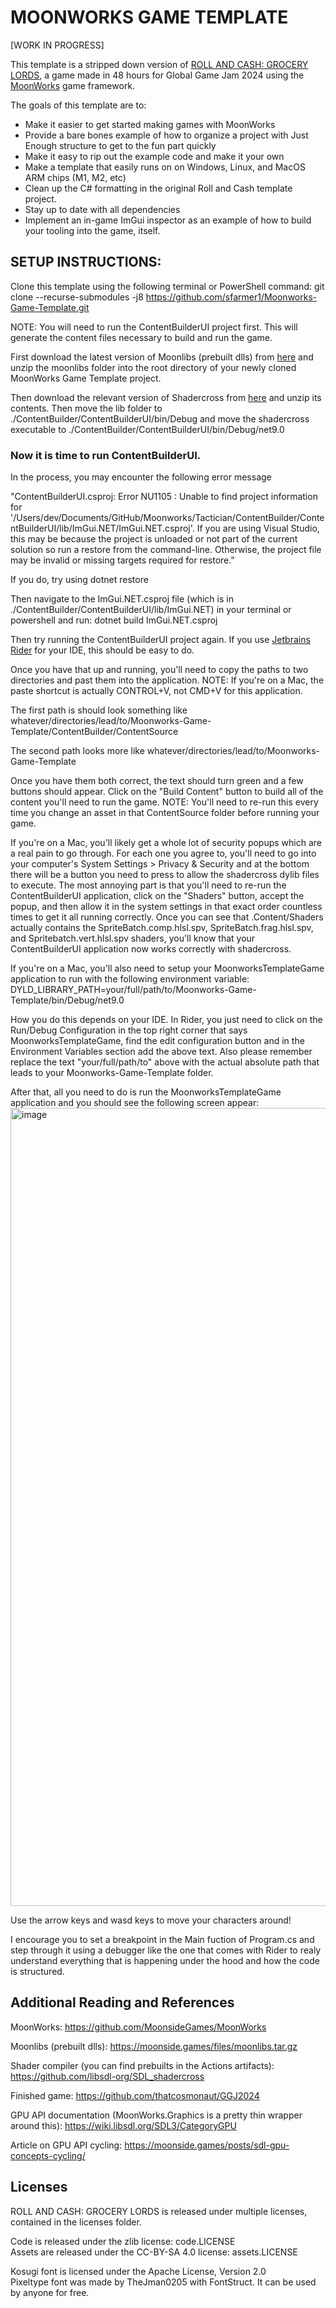 # MOONWORKS GAME TEMPLATE

[WORK IN PROGRESS]


This template is a stripped down version of [ROLL AND CASH: GROCERY LORDS](https://github.com/thatcosmonaut/GGJ2024), a game made in 48 hours for Global Game Jam 2024 using the [MoonWorks](https://github.com/MoonsideGames/MoonWorks) game framework.

The goals of this template are to:
- Make it easier to get started making games with MoonWorks
- Provide a bare bones example of how to organize a project with Just Enough structure to get to the fun part quickly
- Make it easy to rip out the example code and make it your own
- Make a template that easily runs on on Windows, Linux, and MacOS ARM chips (M1, M2, etc)
- Clean up the C# formatting in the original Roll and Cash template project.
- Stay up to date with all dependencies
- Implement an in-game ImGui inspector as an example of how to build your tooling into the game, itself. 


## SETUP INSTRUCTIONS:

Clone this template using the following terminal or PowerShell command:
git clone --recurse-submodules -j8 https://github.com/sfarmer1/Moonworks-Game-Template.git



NOTE: You will need to run the ContentBuilderUI project first. This will generate the content files necessary to build and run the game.

First download the latest version of Moonlibs (prebuilt dlls) from [here](https://moonside.games/files/moonlibs.tar.gz) and unzip the moonlibs folder into the root directory of your newly cloned MoonWorks Game Template project.

Then download the relevant version of Shadercross from [here](https://nightly.link/libsdl-org/SDL_shadercross/workflows/main/main?preview) and unzip its contents. Then move the lib folder to ./ContentBuilder/ContentBuilderUI/bin/Debug and move the shadercross executable to ./ContentBuilder/ContentBuilderUI/bin/Debug/net9.0


### Now it is time to run ContentBuilderUI.

In the process, you may encounter the following error message

"ContentBuilderUI.csproj: Error NU1105 : Unable to find project information for '/Users/dev/Documents/GitHub/Moonworks/Tactician/ContentBuilder/ContentBuilderUI/lib/ImGui.NET/ImGui.NET.csproj'. If you are using Visual Studio, this may be because the project is unloaded or not part of the current solution so run a restore from the command-line. Otherwise, the project file may be invalid or missing targets required for restore."

If you do, try using dotnet restore

Then navigate to the ImGui.NET.csproj file (which is in ./ContentBuilder/ContentBuilderUI/lib/ImGui.NET) in your terminal or powershell and run:
dotnet build ImGui.NET.csproj

Then try running the ContentBuilderUI project again. If you use [Jetbrains Rider](https://www.jetbrains.com/rider/) for your IDE, this should be easy to do.

Once you have that up and running, you'll need to copy the paths to two directories and past them into the application. NOTE: If you're on a Mac, the paste shortcut is actually CONTROL+V, not CMD+V for this application.

The first path is should look something like whatever/directories/lead/to/Moonworks-Game-Template/ContentBuilder/ContentSource

The second path looks more like whatever/directories/lead/to/Moonworks-Game-Template

Once you have them both correct, the text should turn green and a few buttons should appear. Click on the "Build Content" button to build all of the content you'll need to run the game. NOTE: You'll need to re-run this every time you change an asset in that ContentSource folder before running your game.

If you're on a Mac, you'll likely get a whole lot of security popups which are a real pain to go through. For each one you agree to, you'll need to go into your computer's System Settings > Privacy & Security and at the bottom there will be a button you need to press to allow the shadercross dylib files to execute. The most annoying part is that you'll need to re-run the ContentBuilderUI application, click on the "Shaders" button, accept the popup, and then allow it in the system settings in that exact order countless times to get it all running correctly. Once you can see that .Content/Shaders actually contains the SpriteBatch.comp.hlsl.spv, SpriteBatch.frag.hlsl.spv, and Spritebatch.vert.hlsl.spv shaders, you'll know that your ContentBuilderUI application now works correctly with shadercross.

If you're on a Mac, you'll also need to setup your MoonworksTemplateGame application to run with the following environment variable:
DYLD_LIBRARY_PATH=your/full/path/to/Moonworks-Game-Template/bin/Debug/net9.0

How you do this depends on your IDE. In Rider, you just need to click on the Run/Debug Configuration in the top right corner that says MoonworksTemplateGame, find the edit configuration button and in the Environment Variables section add the above text. Also please remember replace the text "your/full/path/to" above with the actual absolute path that leads to your Moonworks-Game-Template folder.

After that, all you need to do is run the MoonworksTemplateGame application and you should see the following screen appear:
<img width="1277" alt="image" src="https://github.com/user-attachments/assets/e66dbfcb-1a1c-4478-9507-f00023731436" />

Use the arrow keys and wasd keys to move your characters around!

I encourage you to set a breakpoint in the Main fuction of Program.cs and step through it using a debugger like the one that comes with Rider to realy understand everything that is happening under the hood and how the code is structured.

## Additional Reading and References

MoonWorks: https://github.com/MoonsideGames/MoonWorks

Moonlibs (prebuilt dlls): https://moonside.games/files/moonlibs.tar.gz

Shader compiler (you can find prebuilts in the Actions artifacts): https://github.com/libsdl-org/SDL_shadercross

Finished game: https://github.com/thatcosmonaut/GGJ2024

GPU API documentation (MoonWorks.Graphics is a pretty thin wrapper around this): https://wiki.libsdl.org/SDL3/CategoryGPU

Article on GPU API cycling: https://moonside.games/posts/sdl-gpu-concepts-cycling/

## Licenses

ROLL AND CASH: GROCERY LORDS is released under multiple licenses, contained in the licenses folder.

Code is released under the zlib license: code.LICENSE\
Assets are released under the CC-BY-SA 4.0 license: assets.LICENSE

Kosugi font is licensed under the Apache License, Version 2.0\
Pixeltype font was made by TheJman0205 with FontStruct. It can be used by anyone for free.

